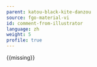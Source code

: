 ```yaml
---
parent: katou-black-kite-danzou
source: fgo-material-vi
id: comment-from-illustrator
language: zh
weight: 5
profile: true
---
```


{{missing}}
